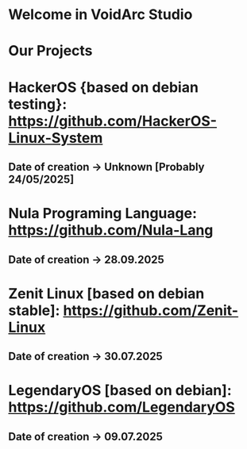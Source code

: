 # Welcome in VoidArc Studio

# Our Projects

# HackerOS {based on debian testing}: https://github.com/HackerOS-Linux-System
## Date of creation -> Unknown [Probably 24/05/2025]
# Nula Programing Language: https://github.com/Nula-Lang 
## Date of creation -> 28.09.2025
# Zenit Linux [based on debian stable]: https://github.com/Zenit-Linux
## Date of creation -> 30.07.2025
# LegendaryOS [based on debian]: https://github.com/LegendaryOS
## Date of creation -> 09.07.2025
